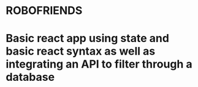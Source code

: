<h1>ROBOFRIENDS<h1>

<p>Basic react app using state and basic react syntax as well as integrating an API to filter through a database</p>

